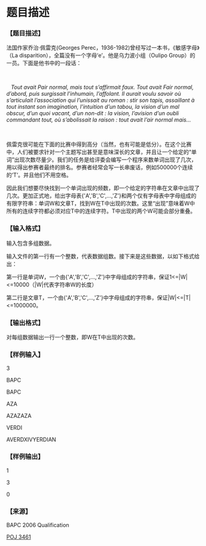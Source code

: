 # 题目描述


<h3>
【题目描述】
</h3>
<p>
法国作家乔治·佩雷克(Georges Perec，1936-1982)曾经写过一本书，《敏感字母》（La disparition），全篇没有一个字母‘e’。他是乌力波小组（Oulipo Group）的一员。下面是他书中的一段话：
</p>
<p>
<br/>
</p>
<p>
   <em>Tout avait Pair normal, mais tout s’affirmait faux. Tout avait Fair normal, d’abord, puis surgissait l’inhumain, l’affolant. Il aurait voulu savoir où s’articulait l’association qui l’unissait au roman : stir son tapis, assaillant à tout instant son imagination, l’intuition d’un tabou, la vision d’un mal obscur, d’un quoi vacant, d’un non-dit : la vision, l’avision d’un oubli commandant tout, où s’abolissait la raison : tout avait l’air normal mais…</em> 
</p>
<p>
<br/>
</p>
<p>
佩雷克很可能在下面的比赛中得到高分（当然，也有可能是低分）。在这个比赛中，人们被要求针对一个主题写出甚至是意味深长的文章，并且让一个给定的“单词”出现次数尽量少。我们的任务是给评委会编写一个程序来数单词出现了几次，用以得出参赛者最终的排名。参赛者经常会写一长串废话，例如500000个连续的‘T’。并且他们不用空格。
</p>
<p>
因此我们想要尽快找到一个单词出现的频数，即一个给定的字符串在文章中出现了几次。更加正式地，给出字母表{&#39;A&#39;,&#39;B&#39;,&#39;C&#39;,...,&#39;Z&#39;}和两个仅有字母表中字母组成的有限字符串：单词W和文章T，找到W在T中出现的次数。这里“出现”意味着W中所有的连续字符都必须对应T中的连续字符。T中出现的两个W可能会部分重叠。
</p>
<h3>
【输入格式】
</h3>
<p>
输入包含多组数据。
</p>
<p>
输入文件的第一行有一个整数，代表数据组数。接下来是这些数据，以如下格式给出：
</p>
<p>
第一行是单词W，一个由{&#39;A&#39;,&#39;B&#39;,&#39;C&#39;,...,&#39;Z&#39;}中字母组成的字符串，保证1&lt;=|W|&lt;=10000（|W|代表字符串W的长度）
</p>
<p>
第二行是文章T，一个由{&#39;A&#39;,&#39;B&#39;,&#39;C&#39;,...,&#39;Z&#39;}中字母组成的字符串，保证|W|&lt;=|T|&lt;=1000000。
</p>
<h3>
【输出格式】
</h3>
<p>
对每组数据输出一行一个整数，即W在T中出现的次数。
</p>
<h3>
【样例输入】
</h3>
<p>
3
</p>
<p>
BAPC
</p>
<p>
BAPC
</p>
<p>
AZA
</p>
<p>
AZAZAZA
</p>
<p>
VERDI
</p>
<p>
AVERDXIVYERDIAN
</p>
<h3>
【样例输出】
</h3>
<p>
1
</p>
<p>
3
</p>
<p>
0
</p>
<h3>
【来源】
</h3>
<p>
BAPC 2006 Qualification
</p>
<p>
<a href="http://poj.org/problem?id=3461" target="_blank">POJ 3461</a> 
</p>
